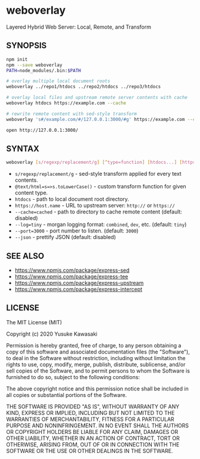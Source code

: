 # weboverlay

Layered Hybrid Web Server: Local, Remote, and Transform

## SYNOPSIS

```sh
npm init
npm --save weboverlay
PATH=node_modules/.bin:$PATH

# overlay multiple local document roots
weboverlay ../repo1/htdocs ../repo2/htdocs ../repo3/htdocs

# overlay local files and upstream remote server contents with cache
weboverlay htdocs https://example.com --cache

# rewrite remote content with sed-style transform
weboverlay 's#/example.com/#/127.0.0.1:3000/#g' https://example.com --cache=cached --log=dev --port=3000 --json

open http://127.0.0.1:3000/
```

## SYNTAX

```sh
weboverlay [s/regexp/replacement/g] [^type=function] [htdocs...] [https://hostname] [--cache=cached] [--log=tiny] [--port=3000]
```

- `s/regexp/replacement/g` - sed-style transform applied for every text contents.
- `@text/html=s=>s.toLowerCase()` - custom transform function for given content type.
- `htdocs` - path to local document root directory.
- `https://host.name` - URL to upstream server: `http://` or `https://`
- `--cache=cached` - path to directory to cache remote content (default: disabled)
- `--log=tiny` - morgan logging format: `combined`, `dev`, etc. (default: `tiny`)
- `--port=3000` - port number to listen. (default: `3000`)
- `--json` - prettify JSON (default: disabled)

## SEE ALSO

- https://www.npmjs.com/package/express-sed
- https://www.npmjs.com/package/express-tee
- https://www.npmjs.com/package/express-upstream
- https://www.npmjs.com/package/express-intercept

## LICENSE

The MIT License (MIT)

Copyright (c) 2020 Yusuke Kawasaki

Permission is hereby granted, free of charge, to any person obtaining a copy
of this software and associated documentation files (the "Software"), to deal
in the Software without restriction, including without limitation the rights
to use, copy, modify, merge, publish, distribute, sublicense, and/or sell
copies of the Software, and to permit persons to whom the Software is
furnished to do so, subject to the following conditions:

The above copyright notice and this permission notice shall be included in all
copies or substantial portions of the Software.

THE SOFTWARE IS PROVIDED "AS IS", WITHOUT WARRANTY OF ANY KIND, EXPRESS OR
IMPLIED, INCLUDING BUT NOT LIMITED TO THE WARRANTIES OF MERCHANTABILITY,
FITNESS FOR A PARTICULAR PURPOSE AND NONINFRINGEMENT. IN NO EVENT SHALL THE
AUTHORS OR COPYRIGHT HOLDERS BE LIABLE FOR ANY CLAIM, DAMAGES OR OTHER
LIABILITY, WHETHER IN AN ACTION OF CONTRACT, TORT OR OTHERWISE, ARISING FROM,
OUT OF OR IN CONNECTION WITH THE SOFTWARE OR THE USE OR OTHER DEALINGS IN THE
SOFTWARE.
